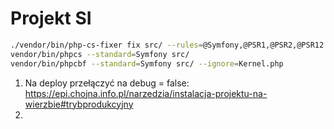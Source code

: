 # Projekt SI

```bash
./vendor/bin/php-cs-fixer fix src/ --rules=@Symfony,@PSR1,@PSR2,@PSR12
vendor/bin/phpcs --standard=Symfony src/
vendor/bin/phpcbf --standard=Symfony src/ --ignore=Kernel.php
```

1. Na deploy przełączyć na debug = false: https://epi.chojna.info.pl/narzedzia/instalacja-projektu-na-wierzbie#trybprodukcyjny
2. 